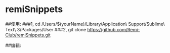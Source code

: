 # remiSnippets
##使用:
###1, cd /Users/$(yourName)/Library/Application\ Support/Sublime\ Text\ 3/Packages/User
###2, git clone https://github.com/Remi-Club/remiSnippets.git

##编辑: